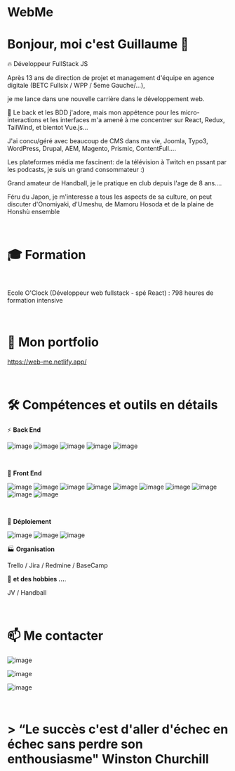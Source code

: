 # WebMe

# Bonjour, moi c'est Guillaume 👋

🔥  Développeur FullStack JS

Après 13 ans de direction de projet et management d'équipe en agence digitale (BETC Fullsix / WPP / 5eme Gauche/...), 

je me lance dans une nouvelle carrière dans le développement web.

🔬 Le back et les BDD j'adore, mais mon appétence pour les micro-interactions et les interfaces m'a amené à me concentrer sur React, Redux, TailWind, et bientot Vue.js...

J'ai concu/géré avec beaucoup de CMS dans ma vie, Joomla, Typo3, WordPress, Drupal, AEM, Magento, Prismic, ContentFull....

Les plateformes média me fascinent: de la télévision à Twitch en pssant par les podcasts, je suis un grand consommateur :) 

Grand amateur de Handball, je le pratique en club depuis l'age de 8 ans....

Féru du Japon, je m'interesse a tous les aspects de sa culture, on peut discuter d'Onomiyaki, d'Umeshu, de Mamoru Hosoda et de la plaine de Honshù ensemble 

<br>

# 🎓 **Formation**
<br>

  Ecole O'Clock (Développeur web fullstack - spé React) : 798 heures de formation intensive

<br>

# 📰 **Mon portfolio**
  https://web-me.netlify.app/

<br>

# 🛠  **Compétences et outils en détails**

⚡  **Back End**
<br>

![image](https://user-images.githubusercontent.com/87021937/159312675-9ac7d7b0-096a-418a-a8a3-ad0cbdfc4c52.png)
![image](https://user-images.githubusercontent.com/87021937/159312839-b8d3c68a-6c82-4a5b-b90f-22b0a935bd9b.png)
![image](https://user-images.githubusercontent.com/87021937/159312848-61c4d66f-228d-4e39-8480-d204ea90b926.png)
![image](https://user-images.githubusercontent.com/87021937/159312873-6f1d9bfe-ff0d-4f31-ae1c-b7b8b9a0d9e7.png)
![image](https://user-images.githubusercontent.com/87021937/159313351-d6ebec2a-0f9b-4383-85c2-08ca7650f190.png)

<br>

💬  **Front End**
<br>

![image](https://user-images.githubusercontent.com/87021937/159312518-65a250f0-0655-4a57-a045-8b8341c7279e.png)
![image](https://user-images.githubusercontent.com/87021937/159312546-c20122d3-7e5d-457b-89a8-1fac3f8b2102.png)
![image](https://user-images.githubusercontent.com/87021937/159312568-edc315ee-0558-492f-bbc6-adf182a46b15.png)
![image](https://user-images.githubusercontent.com/87021937/159312480-b010179b-5988-4ca3-bb9e-e20a9b622d2c.png)
![image](https://user-images.githubusercontent.com/87021937/159311964-190bf464-4d89-4598-b1c9-3639aebd4660.png)
![image](https://user-images.githubusercontent.com/87021937/159312726-ec3639a0-1475-4de7-b166-a2f81723b418.png)
![image](https://user-images.githubusercontent.com/87021937/159312749-b6af8296-de0c-4a57-b25f-d59e6124289c.png)
![image](https://user-images.githubusercontent.com/87021937/159312771-59486dbe-d898-4659-a8cf-856070b85745.png)
![image](https://user-images.githubusercontent.com/87021937/159312797-e2f893bd-d68b-476e-a730-1ea940504362.png)
![image](https://user-images.githubusercontent.com/87021937/159312818-d1571b15-36c1-4e0b-8fda-60d347146eae.png)

<br>

🔭  **Déploiement**
<br>

![image](https://user-images.githubusercontent.com/87021937/159312984-93b69122-76df-4031-8362-e4cdf7f0c999.png)
![image](https://user-images.githubusercontent.com/87021937/159313071-27c2307d-6e37-40ca-8dfc-6ead1e8cb20c.png)
![image](https://user-images.githubusercontent.com/87021937/159314153-e85e38db-23aa-419a-ac9c-a31c29282f03.png)


🏭  **Organisation**
<br>

Trello / Jira / Redmine / BaseCamp
<br>

👯  **et des hobbies ...**.
<br>

JV / Handball 

<br>

# 📫  **Me contacter**
![image](https://user-images.githubusercontent.com/87021937/159312311-4f362012-8467-4c6a-811d-b8a672431ac3.png)


![image](https://user-images.githubusercontent.com/87021937/159312222-de78761b-08d0-44b1-bc9b-6b2e1b3ee019.png)


![image](https://user-images.githubusercontent.com/87021937/159312147-f1933aca-72e7-4907-bad5-4ca3dbf56c97.png)


<br>

# > “Le succès c'est d'aller d'échec en échec sans perdre son enthousiasme" Winston Churchill
